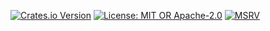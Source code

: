 [![Crates.io Version](https://img.shields.io/crates/v/rdx-stderr.svg)](https://crates.io/crates/rdx-stderr)
[![License: MIT OR Apache-2.0](https://img.shields.io/crates/l/rdx-stderr.svg)](https://github.com/rustadex/stderr/blob/main/LICENSE-MIT)
[![MSRV](https://img.shields.io/badge/msrv-1.70.0-blue.svg)](https://blog.rust-lang.org/2023/06/01/Rust-1.70.0.html)

